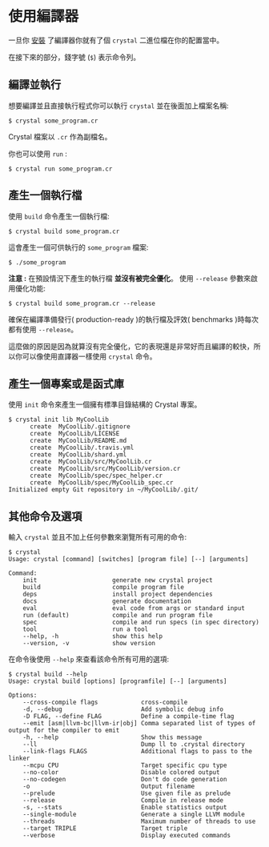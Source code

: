 # 使用編譯器

一旦你 [安裝](../installation/README.md) 了編譯器你就有了個 `crystal` 二進位檔在你的配置當中。

在接下來的部分，錢字號 (`$`) 表示命令列。

## 編譯並執行

想要編譯並且直接執行程式你可以執行 `crystal` 並在後面加上檔案名稱:


```
$ crystal some_program.cr
```

Crystal 檔案以 `.cr` 作為副檔名。

你也可以使用 `run` :

```
$ crystal run some_program.cr
```

## 產生一個執行檔

使用 `build` 命令產生一個執行檔:

```
$ crystal build some_program.cr
```

這會產生一個可供執行的 `some_program` 檔案:

```
$ ./some_program
```

**注意 :** 在預設情況下產生的執行檔 **並沒有被完全優化**。 使用 `--release` 參數來啟用優化功能:

```
$ crystal build some_program.cr --release
```

確保在編譯準備發行( production-ready )的執行檔及評效( benchmarks )時每次都有使用 `--release`。

這麼做的原因是因為就算沒有完全優化，它的表現還是非常好而且編譯的較快，所以你可以像使用直譯器一樣使用 `crystal` 命令。

## 產生一個專案或是函式庫


使用 `init` 命令來產生一個擁有標準目錄結構的 Crystal 專案。

```
$ crystal init lib MyCoolLib
      create  MyCoolLib/.gitignore
      create  MyCoolLib/LICENSE
      create  MyCoolLib/README.md
      create  MyCoolLib/.travis.yml
      create  MyCoolLib/shard.yml
      create  MyCoolLib/src/MyCoolLib.cr
      create  MyCoolLib/src/MyCoolLib/version.cr
      create  MyCoolLib/spec/spec_helper.cr
      create  MyCoolLib/spec/MyCoolLib_spec.cr
Initialized empty Git repository in ~/MyCoolLib/.git/
```

## 其他命令及選項

輸入  `crystal` 並且不加上任何參數來瀏覽所有可用的命令:

```
$ crystal
Usage: crystal [command] [switches] [program file] [--] [arguments]

Command:
    init                     generate new crystal project
    build                    compile program file
    deps                     install project dependencies
    docs                     generate documentation
    eval                     eval code from args or standard input
    run (default)            compile and run program file
    spec                     compile and run specs (in spec directory)
    tool                     run a tool
    --help, -h               show this help
    --version, -v            show version
```

在命令後使用 `--help` 來查看該命令所有可用的選項:

```
$ crystal build --help
Usage: crystal build [options] [programfile] [--] [arguments]

Options:
    --cross-compile flags            cross-compile
    -d, --debug                      Add symbolic debug info
    -D FLAG, --define FLAG           Define a compile-time flag
    --emit [asm|llvm-bc|llvm-ir|obj] Comma separated list of types of output for the compiler to emit
    -h, --help                       Show this message
    --ll                             Dump ll to .crystal directory
    --link-flags FLAGS               Additional flags to pass to the linker
    --mcpu CPU                       Target specific cpu type
    --no-color                       Disable colored output
    --no-codegen                     Don't do code generation
    -o                               Output filename
    --prelude                        Use given file as prelude
    --release                        Compile in release mode
    -s, --stats                      Enable statistics output
    --single-module                  Generate a single LLVM module
    --threads                        Maximum number of threads to use
    --target TRIPLE                  Target triple
    --verbose                        Display executed commands
```
